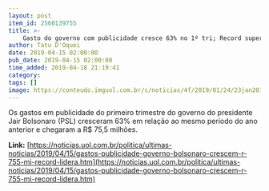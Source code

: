```yaml
---
layout: post
item_id: 2560139755
title: >-
    Gasto do governo com publicidade cresce 63% no 1º tri; Record supera Globo
author: Tatu D'Oquei
date: 2019-04-15 02:00:00
pub_date: 2019-04-15 02:00:00
time_added: 2019-04-18 21:19:41
category: 
tags: []
image: https://conteudo.imguol.com.br/c/noticias/4f/2019/01/24/23jan2019---o-presidente-jair-bolsonaro-durante-entrevista-para-a-tv-record-1548335009488_v2_615x300.jpg
---
```


Os gastos em publicidade do primeiro trimestre do governo do presidente Jair Bolsonaro (PSL) cresceram 63% em relação ao mesmo período do ano anterior e chegaram a R$ 75,5 milhões.

**Link:** [https://noticias.uol.com.br/politica/ultimas-noticias/2019/04/15/gastos-publicidade-governo-bolsonaro-crescem-r-755-mi-record-lidera.htm](https://noticias.uol.com.br/politica/ultimas-noticias/2019/04/15/gastos-publicidade-governo-bolsonaro-crescem-r-755-mi-record-lidera.htm)

